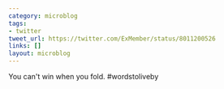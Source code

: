 ```yaml
---
category: microblog
tags:
- twitter
tweet_url: https://twitter.com/ExMember/status/8011200526
links: []
layout: microblog
---
```

You can't win when you fold. #wordstoliveby

